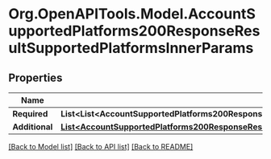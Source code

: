 # Org.OpenAPITools.Model.AccountSupportedPlatforms200ResponseResultSupportedPlatformsInnerParams

## Properties

Name | Type | Description | Notes
------------ | ------------- | ------------- | -------------
**Required** | **List&lt;List&lt;AccountSupportedPlatforms200ResponseResultSupportedPlatformsInnerParamsRequiredInnerInner&gt;&gt;** |  | [optional] 
**Additional** | [**List&lt;AccountSupportedPlatforms200ResponseResultSupportedPlatformsInnerParamsRequiredInnerInner&gt;**](AccountSupportedPlatforms200ResponseResultSupportedPlatformsInnerParamsRequiredInnerInner.md) |  | [optional] 

[[Back to Model list]](../README.md#documentation-for-models) [[Back to API list]](../README.md#documentation-for-api-endpoints) [[Back to README]](../README.md)

